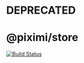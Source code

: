 # DEPRECATED

# @piximi/store

[![Build Status](https://travis-ci.org/piximi/store.svg?branch=master)](https://travis-ci.org/piximi/store)
